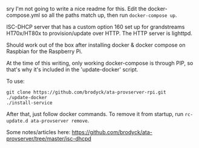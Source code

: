 sry I'm not going to write a nice readme for this. Edit the docker-compose.yml so all the paths match up, then run `docker-compose up`.

ISC-DHCP server that has a custom option 160 set up for grandstreams HT70x/HT80x to provision/update over HTTP. The HTTP server is lighttpd.

Should work out of the box after installing docker & docker compose on Raspbian for the Raspberry Pi.

At the time of this writing, only working docker-compose is through PIP, so that's why it's included in the 'update-docker' script.

To use:
```
git clone https://github.com/brodyck/ata-provserver-rpi.git
./update-docker
./install-service
```

After that, just follow docker commands. To remove it from startup, run `rc-update.d ata-provserver remove`.

Some notes/articles here: https://github.com/brodyck/ata-provserver/tree/master/isc-dhcpd

